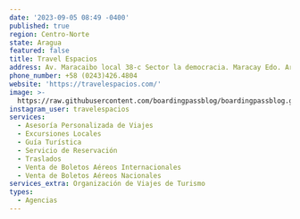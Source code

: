 ```yaml
---
date: '2023-09-05 08:49 -0400'
published: true
region: Centro-Norte
state: Aragua
featured: false
title: Travel Espacios
address: Av. Maracaibo local 38-c Sector la democracia. Maracay Edo. Aragua
phone_number: +58 (0243)426.4804
website: 'https://travelespacios.com/'
image: >-
  https://raw.githubusercontent.com/boardingpassblog/boardingpassblog.github.io/main/assets/images/Travel-Espacio-Logo.jpg
instagram_user: travelespacios
services:
  - Asesoría Personalizada de Viajes
  - Excursiones Locales
  - Guía Turística
  - Servicio de Reservación
  - Traslados
  - Venta de Boletos Aéreos Internacionales
  - Venta de Boletos Aéreos Nacionales
services_extra: Organización de Viajes de Turismo
types:
  - Agencias
---
```

